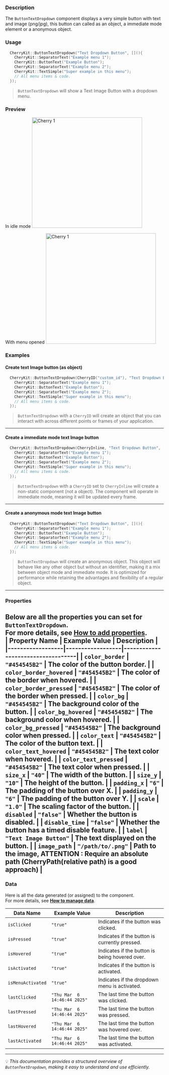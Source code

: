 ### Description  
The `ButtonTextDropdown` component displays a very simple button with text and image (png/jpg), this button can called as an object, a immediate mode element or a anonymous object.

### Usage  
```cpp
  CherryKit::ButtonTextDropdown("Text Dropdown Button", [](){
    CherryKit::SeparatorText("Example menu 1");
    CherryKit::ButtonText("Example Button");
    CherryKit::SeparatorText("Example menu 2");
    CherryKit::TextSimple("Super example in this menu");
    // All menu items & code.
  });
```
> `ButtonTextDropdown` will show a Text Image Button with a dropdown menu.  

### Preview
In idle mode
<img src="https://static.infinite.si/cherrydocs/1.3/all/imgs/components_references/button_buttontextdropdown.png" alt="Cherry 1" width="350">

With menu opened
<img src="https://static.infinite.si/cherrydocs/1.3/all/imgs/components_references/button_buttontextdropdown2.png" alt="Cherry 1" width="350">


### Examples 
#### Create text Image button (as object)
```cpp
  CherryKit::ButtonTextDropdown(CherryID("custom_id"), "Text Dropdown Button", [](){
    CherryKit::SeparatorText("Example menu 1");
    CherryKit::ButtonText("Example Button");
    CherryKit::SeparatorText("Example menu 2");
    CherryKit::TextSimple("Super example in this menu");
    // All menu items & code.
  });
```
> `ButtonTextDropdown` with a `CherryID` will create an object that you can interact with across different points or frames of your application.

---

#### Create a immediate mode text Image button
```cpp
  CherryKit::ButtonTextDropdown(CherryInline, "Text Dropdown Button", [](){
    CherryKit::SeparatorText("Example menu 1");
    CherryKit::ButtonText("Example Button");
    CherryKit::SeparatorText("Example menu 2");
    CherryKit::TextSimple("Super example in this menu");
    // All menu items & code.
  });
```
> `ButtonTextDropdown` with a `CherryID` set to `CherryInline` will create a non-static component (not a object). The component will operate in immediate mode, meaning it will be updated every frame.

---
#### Create a anonymous mode text Image button
```cpp
  CherryKit::ButtonTextDropdown("Text Dropdown Button", [](){
    CherryKit::SeparatorText("Example menu 1");
    CherryKit::ButtonText("Example Button");
    CherryKit::SeparatorText("Example menu 2");
    CherryKit::TextSimple("Super example in this menu");
    // All menu items & code.
  });
```
> `ButtonTextDropdown` will create an anonymous object. This object will behave like any other object but without an identifier, making it a mix between object mode and immediate mode. It is optimized for performance while retaining the advantages and flexibility of a regular object.

---
### Properties  
Below are all the properties you can set for `ButtonTextDropdown`.  
For more details, see **[How to add properties]()**.  
| **Property Name** | **Example Value**  | **Description**                   |
|------------------|------------------|-----------------------------------|
| `color_border`       | `"#454545B2"`      | The color of the button border. |
| `color_border_hovered`       | `"#454545B2"`      | The color of the border when hovered. |
| `color_border_pressed`       | `"#454545B2"`      | The color of the border when pressed. |
| `color_bg`       | `"#454545B2"`      | The background color of the button. |
| `color_bg_hovered`       | `"#454545B2"`      | The background color when hovered. |
| `color_bg_pressed`       | `"#454545B2"`      | The background color when pressed. |
| `color_text`       | `"#454545B2"`      | The color of the button text. |
| `color_text_hovered`       | `"#454545B2"`      | The text color when hovered. |
| `color_text_pressed`       | `"#454545B2"`      | The text color when pressed. |
| `size_x`       | `"40"`      | The width of the button. |
| `size_y`       | `"10"`      | The height of the button. |
| `padding_x`       | `"6"`      | The padding of the button over X. |
| `padding_y`       | `"6"`      | The padding of the button over Y. |
| `scale`       | `"1.0"`      | The scaling factor of the button. |
| `disabled`       | `"false"`      | Whether the button is disabled. |
| `disable_time`       | `"false"`      | Whether the button has a timed disable feature. |
| `label`       | `"Text Image Button"`      | The text displayed on the button. |
| `image_path`       | `"/path/to/.png"`      | Path to the image, ATTENTION : Require an absolute path (CherryPath(relative path) is a good approach) |
---

### Data  
Here is all the data generated (or assigned) to the component.  
For more details, see **[How to manage data]()**.  

| **Data Name** | **Example Value**  | **Description**                   |
|------------------|------------------|-----------------------------------|
| `isClicked`       | `"true"`      | Indicates if the button was clicked. |
| `isPressed`       | `"true"`      | Indicates if the button is currently pressed. |
| `isHovered`       | `"true"`      | Indicates if the button is being hovered over. |
| `isActivated`       | `"true"`      | Indicates if the button is activated. |
| `isMenuActivated`       | `"true"`      | Indicates if the dropdown menu is activated. |
| `lastClicked`       | `"Thu Mar  6 14:46:44 2025"`      | The last time the button was clicked. |
| `lastPressed`       | `"Thu Mar  6 14:46:44 2025"`      | The last time the button was pressed. |
| `lastHovered`       | `"Thu Mar  6 14:46:44 2025"`      | The last time the button was hovered over. |
| `lastActivated`       | `"Thu Mar  6 14:46:44 2025"`      | The last time the button was activated. |

---

💡 *This documentation provides a structured overview of `ButtonTextDropdown`, making it easy to understand and use efficiently.*  

